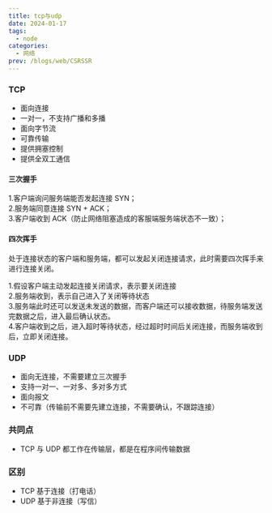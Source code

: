 ```yaml
---
title: tcp与udp
date: 2024-01-17
tags:
  - node
categories:
  - 网络
prev: /blogs/web/CSRSSR
---
```


### TCP

- 面向连接
- 一对一，不支持广播和多播
- 面向字节流
- 可靠传输
- 提供拥塞控制
- 提供全双工通信

#### 三次握手

1.客户端询问服务端能否发起连接 SYN；  
2.服务端同意连接 SYN + ACK；  
3.客户端收到 ACK（防止网络阻塞造成的客服端服务端状态不一致）；

#### 四次挥手

处于连接状态的客户端和服务端，都可以发起关闭连接请求，此时需要四次挥手来进行连接关闭。

1.假设客户端主动发起连接关闭请求，表示要关闭连接  
2.服务端收到，表示自己进入了关闭等待状态  
3.服务端此时还可以发送未发送的数据，而客户端还可以接收数据，待服务端发送完数据之后，进入最后确认状态。  
4.客户端收到之后，进入超时等待状态，经过超时时间后关闭连接，而服务端收到后，立即关闭连接。

### UDP

- 面向无连接，不需要建立三次握手
- 支持一对一、一对多、多对多方式
- 面向报文
- 不可靠（传输前不需要先建立连接，不需要确认，不跟踪连接）

### 共同点

- TCP 与 UDP 都工作在传输层，都是在程序间传输数据

### 区别

- TCP 基于连接（打电话）
- UDP 基于非连接（写信）
